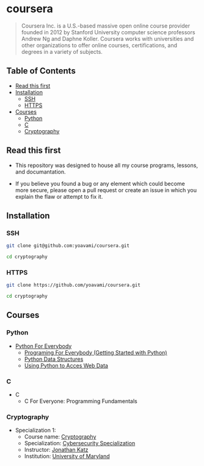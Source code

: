 # coursera

> Coursera Inc. is a U.S.-based massive open online course provider founded in 2012 by Stanford University 
> computer science professors Andrew Ng and Daphne Koller. Coursera works with universities and other organizations 
> to offer online courses, certifications, and degrees in a variety of subjects.

## Table of Contents

* [Read this first](#read-this-first)
* [Installation](#installation)
  * [SSH](#ssh)
  * [HTTPS](#https)
* [Courses](#courses)
  * [Python](#python)
  * [C](#c)
  * [Cryptography](#cryptography)


## Read this first 

* This repository was designed to house all my course programs, lessons, and documantation. 

* If you believe you found a bug or any element which could become more secure, please open a pull request or create an issue in which you explain the 
  flaw or attempt to fix it.
  
## Installation

### SSH

```bash
git clone git@github.com:yoavami/coursera.git
```
```bash
cd cryptography
```

### HTTPS

```bash
git clone https://github.com/yoavami/coursera.git
```
```bash
cd cryptography
```

## Courses

### Python

* [Python For Everybody](https://github.com/yoavami/coursera/tree/main/courses/py4e)
  * [Programing For Everybody (Getting Started with Python)](https://github.com/yoavami/coursera/tree/main/courses/py4e/1)
  * [Python Data Structures](https://github.com/yoavami/coursera/tree/main/courses/py4e/2)
  * [Using Python to Acces Web Data](https://github.com/yoavami/coursera/tree/main/courses/py4e/3)

### C

* C
  * C For Everyone: Programming Fundamentals

### Cryptography

* Specialization 1:
  * Course name: [Cryptography](https://www.coursera.org/learn/cryptography)
  * Specialization: [Cybersecurity Specialization](https://www.coursera.org/specializations/cyber-security)
  * Instructor: [Jonathan Katz](https://www.cs.umd.edu/~jkatz/)
  * Institution: [University of Maryland](https://www.umd.edu)




